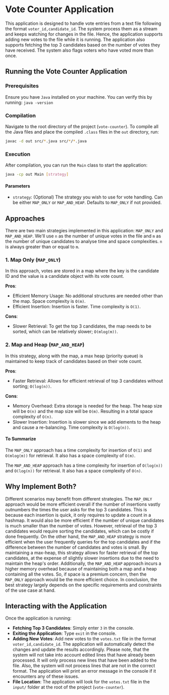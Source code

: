 # Vote Counter Application

This application is designed to handle vote entries from a text file following the format ```voter_id,candidate_id```. The system process them as a stream and keeps watching for changes in the file. Hence, the application supports adding new votes to the file while it is running. The application also supports fetching the top 3 candidates based on the number of votes they have received. The system also flags voters who have voted more than once.

## Running the Vote Counter Application

### Prerequisites

Ensure you have `Java` installed on your machine. You can verify this by running: ```java -version```

### Compilation

Navigate to the root directory of the project (`vote-counter`). To compile all the Java files and place the compiled `.class` files in the `out` directory, run:

``` bash
javac -d out src/*.java src/*/*.java
```

### Execution

After compilation, you can run the `Main` class to start the application:

```bash
java -cp out Main [strategy]
```

#### Parameters

- `strategy`: (Optional) The strategy you wish to use for vote handling. Can be either `MAP_ONLY` or `MAP_AND_HEAP`. Defaults to `MAP_ONLY` if not provided.

## Approaches

There are two main strategies implemented in this application: `MAP_ONLY` and `MAP_AND_HEAP`. We'll use `n` as the number of unique votes in the file and `m` as the number of unique candidates to analyse time and space complexities. `n` is always greater than or equal to `m`.

### 1. Map Only (`MAP_ONLY`)

In this approach, votes are stored in a map where the key is the candidate ID and the value is a candidate object with its vote count.

**Pros**:

- Efficient Memory Usage: No additional structures are needed other than the map. Space complexity is `O(m)`.
- Efficient Insertion: Insertion is faster. Time complexity is `O(1)`.

**Cons**:

- Slower Retrieval: To get the top 3 candidates, the map needs to be sorted, which can be relatively slower; `O(mlog(m))`.

### 2. Map and Heap (`MAP_AND_HEAP`)

In this strategy, along with the map, a max heap (priority queue) is maintained to keep track of candidates based on their vote count.

**Pros**:

- Faster Retrieval: Allows for efficient retrieval of top 3 candidates without sorting; `O(log(n))`.
  
**Cons**:

- Memory Overhead: Extra storage is needed for the heap. The heap size will be `O(n)` and the map size will be `O(m)`. Resulting in a total space complexity of `O(n)`.
- Slower Insertion: Insertion is slower since we add elements to the heap and cause a re-balancing. Time complexity is `O(log(n))`.

#### To Summarize

The `MAP_ONLY` approach has a time complexity for insertion of `O(1)` and `O(mlog(m))` for retrieval. It also has a space complexity of `O(m)`.

The `MAP_AND_HEAP` approach has a time complexity for insertion of `O(log(n))` and `O(log(n))` for retrieval. It also has a space complexity of `O(n)`.

## Why Implement Both?

Different scenarios may benefit from different strategies. The `MAP_ONLY` approach would be more efficient overall if the number of insertions vastly outnumbers the times the user asks for the top 3 candidates. This is because each insertion is quick, it only requires to update a count in a hashmap. It would also be more efficient if the number of unique candidates is much smaller than the number of votes. However, retrieval of the top 3 candidates would require sorting the candidates, which can be costly if done frequently. On the other hand, the `MAP_AND_HEAP` strategy is more efficient when the user frequently queries for the top candidates and if the difference between the number of candidates and votes is small. By maintaining a max-heap, this strategy allows for faster retrieval of the top candidates, at the expense of slightly slower insertions due to the need to maintain the heap's order. Additionally, the `MAP_AND_HEAP` approach incurs a higher memory overhead because of maintaining both a map and a heap containing all the votes. So, if space is a premium concern, then the `MAP_ONLY` approach would be the more efficient choice. In conclusion, the best strategy largely depends on the specific requirements and constraints of the use case at hand.

## Interacting with the Application

Once the application is running:

- **Fetching Top 3 Candidates**: Simply enter `3` in the console.
- **Exiting the Application**: Type `exit` in the console.
- **Adding New Votes**: Add new votes to the `votes.txt` file in the format `voter_id,candidate_id`. The application will automatically detect the changes and update the results accordingly. Please note, that the system will not take into account edited lines that have already been processed. It will only process new lines that have been added to the file. Also, the system will not process lines that are not in the correct format. The application will print an error message in the console if it encounters any of these issues.
- **File Location**: The application will look for the `votes.txt` file in the `input/` folder at the root of the project (`vote-counter`).
